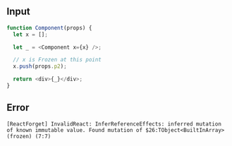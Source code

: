 
## Input

```javascript
function Component(props) {
  let x = [];

  let _ = <Component x={x} />;

  // x is Frozen at this point
  x.push(props.p2);

  return <div>{_}</div>;
}

```


## Error

```
[ReactForget] InvalidReact: InferReferenceEffects: inferred mutation of known immutable value. Found mutation of $26:TObject<BuiltInArray> (frozen) (7:7)
```
          
      